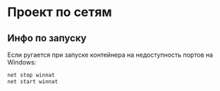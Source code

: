 # Проект по сетям
## Инфо по запуску

Если ругается при запуске контейнера на недоступность портов на Windows:
```bash
net stop winnat
net start winnat
```